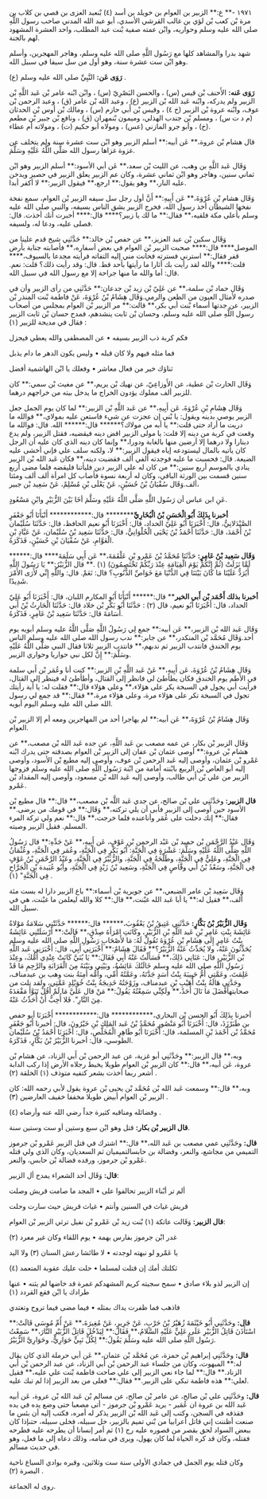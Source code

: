 ١٩٧١ -** ع:** الزبير بن العوام بن خويلد بن أسد (٤) بْنعبد العزى بن قصي بن كلاب بن مرة بْن كعب بْن لؤي بن غالب القرشي الأسدي، أبو عبد الله المدني صاحب رسول اللَّهِ صلى الله عليه وسلم وحواريه، وابْن عمته صفية بْنت عبد المطلب، واحد العشرة المشهود لهم بالجنة.

شهد بدرا والمشاهد كلها مع رَسُول اللَّهِ صلى الله عليه وسلم، وهاجر المهجرين، وأسلم وهو ابْن ست عشرة سنة، وهو أول من سل سيفا في سبيل الله.

**رَوَى عَن:** النَّبِيِّ صلى الله عليه وسلم (ع) .

**رَوَى عَنه:** الأَحنف بْن قيس (س) ، والحسن البَصْرِيّ (س) ، وابْن ابْنه عامر بْن عَبد اللَّهِ بْن الزبير ولم يدركه، وابْنه عَبد الله بْن الزبير (ع) ، وعبد الله بْن عامر (ق) ، وعبد الرحمن بْن عوف، وابْنه عروة بْن الزبير (خ ٤) ، وقيس بْن أَبي حازم (س) ، ومالك بْن أوس بْن الحدثان (م د ت س) ، ومسلم بْن جندب الهذلي، وميمون بْنمهران (ق) ، ونافع بْن جبير بْن مطعم (خ) ، وأبو جرو المازني (عس) ، ومولاه أبو حكيم (ت) ، ومولاته أم عطاء.

قال هشام بْن عروة،** عَن أبيه:** أسلم الزبير وهو ابْن ست عشرة سنة ولم يتخلف عن غزوة غزاها رسول الله صَلَّى اللَّهُ عَلَيْهِ وسَلَّمَ.

وَقَال عَبد اللَّهِ بن وهب، عن الليث بْن سعد،** عَن أبي الأسود:** أسلم الزبير وهو ابْن ثماني سنين، وهاجر وهو ابْن ثماني عشرة، وكان عم الزبير يعلق الزبير في حصير ويدخن عليه النار،** وهو يقول:** ارجع،** فيقول الزبير:** لا أكفر أبدا.

وَقَال هشام بْنِ عُرْوَةَ،** عَن أَبِيهِ:** أَنَّ أول رجل سل سيفه الزبير بْن العوام، سمع نفخة نفخها الشيطان أخذ رسول الله، فخرج الزبير يشق الناس بسيفه، والنبي صلى الله عليه وسلم بأعلى مكة فلقيه،** فقال:** ما لك يا زبير؟**** قال:**** أخبرت أنك أخذت. قال: فصلى عليه، ودعا له، ولسيفه.

وَقَال سكين بْن عبد العزيز،** عن حفص بْن خالد:** حَدَّثَنِي شيخ قدم علينا من الموصل**** قال:**** صحبت الزبير بْن العوام في بعض أسفاره،** فأصابته جنابة بأرض قفر فقال:** استرني فسترته فحانت مني إليه التفاته فرأيته مجدعا بالسيوف،**** قلت:**** والله لقد رأيت بك أثارا ما رأيتها بأحد قط. قال: وقد رأيت ذلك؟ قلت: نعم. قال: أما والله ما منها جراحة إلا مع رسول الله في سبيل الله.

وَقَال حماد بْن سلمة،** عن عَلِيّ بْن زيد بْن جدعان:** حَدَّثَنِي من رأى الزبير وأن في صدره لأمثال العيون من الطعن والرمي.وَقَال هِشَامُ بْنُ عُرْوَةَ، عَنْ فاطمة بْنت المنذر بْن الزبير، عن جدتها أسماء بْنت أبي بكر،** قالت:** مر الزبير بْن العوام بمجلس من أصحاب رسول اللَّهِ صلى الله عليه وسلم، وحسان بْن ثابت ينشدهم، فمدح حسان بْن ثابت الزبير فقال في مديحة للزبير (١) :

فكم كربة ذب الزبير بسيفه • عن المصطفى والله يعطي فيجزل

فما مثله فيهم ولا كان قبله • وليس يكون الدهر ما دام يذبل

ثناؤك خير من فعال معاشر • وفعلك يا ابْن الهاشمية أفضل

وَقَال الحارث بْن عطية، عن الأَوزاعِيّ، عن نهيك بْن يريم،** عن مغيث بْن سمي:** كان للزبير ألف مملوك يؤدون الخراج ما يدخل بيته من خراجهم درهما.

وَقَال هِشَامِ بْنِ عُرْوَةَ، عَن أَبِيهِ،** عن عَبد اللَّهِ بْن الزبير:** لما كان يوم الجمل جعل الزبير يوصي بدينه ويقول: يا بْني إن عجزت عن شيء فاستعن عليه بمولاي،** فوالله ما دريت ما أراد حتى قلت:** يا أبه من مولاك؟****** قال:****** الله. قال: فوالله ما وقعت في كربة من دينه إلا قلت: يا مولى الزبير اقض دينه فيقضيه، فقتل الزبير، ولم يدع دينارا ولا درهما إلا أرضين منها بالغابة ودورا،** وإنما كان دينه الذي كان عليه أن الرجل كان يأتيه بالمال ليستودعه إياه فيقول الزبير:** لا، ولكنه سلف علي فإني أخشى عليه الضيعة. قال: فحسبت ما عليه فوجدته ألفي ألف فقضيت دينه،** فكان عَبد الله بْن الزبير ينادي بالموسم أربع سنين:** من كان له علي الزبير دين فليأتنا فليقضه فلما مضى أربع سنين قسمت بين الورثة الباقي، وكان له أربعة نسوة فأصاب كل امرأة ألف ألف ومئتا ألف.وَقَال سُفْيَانُ بْنُ حُسَيْنٍ، عَنْ يَعْلَى بْنِ مُسْلِمٌ، عَنْ سَعِيد بْن جبير،

عَنِ ابن عباس أن رَسُول اللَّهِ صَلَّى اللَّهُ عَلَيْهِ وسَلَّمَ أخَا بَيْنَ الزُّبَيْرِ وابْنِ مَسْعُودٍ.

**أخبرنا بِذَلِكَ أَبُو الْحَسَنِ بْنُ الْبُخَارِيِّ********** قال:************ أَنْبَأَنَا أَبُو جَعْفَرٍ الصَّيْدَلانِيُّ، قال: أَخْبَرَنَا أَبُو عَلِيّ الحداد، قال: أَخْبَرَنَا أَبُو نعيم الحافظ، قال: حَدَّثَنَا سُلَيْمان بْنُ أَحْمَدَ، قال: حَدَّثَنَا أَحْمَدُ بْنُ يَحْيَى الْحُلْوَانِيُّ، قال: حَدَّثَنَا سَعِيد بْنُ سُلَيْمان، عَنْ عَبَّادِ بْنِ الْعَوَّامِ، عَنْ سُفْيَانَ بْنِ حُسَيْنٍ، فَذَكَرَهُ.

**وَقَال سَعِيد بْنُ عَامِرٍ:** حَدَّثَنَا مُحَمَّدُ بْنُ عَمْرو بْنِ عَلْقَمَةَ،** عَن أَبِي سَلَمَةَ**** قال:****** لَمَّا نَزَلَتْ (ثُمَّ إِنَّكُمْ يَوْمَ الْقِيَامَةِ عِنْدَ رَبِّكُمْ تَخْتَصِمُونَ) (١) .** قال الزُّبَيْرُ:** يَا رَسُولَ اللَّهِ أَيُرَدُّ عَلَيْنَا مَا كَانَ بَيْنَنَا فِي الدُّنْيَا مَعَ خَوَاصِّ الذُّنُوبِ؟ قال: نَعَمْ. قال: واللَّهِ إِنِّي لأَرَى الأَمْرَ شَدِيدًا.

**أخبرنا بذلك أَحْمَد بْن أَبي الخير**** قال:****** أَنْبَأَنَا أَبُو المكارم اللبان، قال: أَخْبَرَنَا أَبُو عَلِيّ الحداد، قال: أَخْبَرَنَا أَبُو نعيم، قال (٢) : حَدَّثَنَا أَبُو بَكْرِ بْن خلاد قال: حَدَّثَنَا الْحَارِثُ بْنُ أَبي أُسَامَةَ قال: حَدَّثَنَا سَعِيد بْنُ عَامِرٍ، فَذَكَرَهُ.

وَقَال عَبد الله بْن الزبير،** عَن أبيه:** جمع لِي رَسُولُ اللَّهِ صَلَّى اللَّهُ عليه وسلم أبويه يوم أحد.وَقَال مُحَمَّد بْن المنكدر،** عن جابر:** ندب رسول الله صلى الله عليه وسلم الناس يوم الخندق فانتدب الزبير ثم ندبهم،** فانتدب الزبير ثلاثا فقال النبي صَلَّى اللَّهُ عَلَيْهِ وسَلَّمَ:** إِنَّ لكل نبي حواريا وحواري الزبير.

وَقَال هِشَامُ بْنُ عُرْوَةَ، عَن أَبِيهِ،** عَنْ عَبد اللَّهِ بْنِ الزبير:** كنت أنا وعُمَر بْن أَبي سلمة في الأطم يوم الخندق فكان يطأطئ لي فانظر إلى القتال، وأطأطئ له فينظر إلى القتال، فرأيت أبي يجول في السبخة يكر على هؤلاء،** وعلى هؤلاء قال:** فقلت له: يا أبة رأيتك تجول في السبخة تكر على هؤلاء مرة، وعلى هؤلاء مرة،** فقال:** قد جمع لي رسول الله صلى الله عليه وسلم اليوم أبويه.

وَقَال هِشَامُ بْنُ عُرْوَةَ،** عَن أبيه:** لم يهاجرا أحد من المهاجرين ومعه أم إلا الزبير بْن العوام.

وَقَال الزبير بْن بكار، عن عمه مصعب بن عَبد اللَّهِ، عن جده عَبد الله بْن مصعب،** عن هشام بْن عروة:** أوصى عثمان بْن عفان إلى الزبير بْن العوام بصدقته حتى يدرك ابْنه عَمْرو بْن عثمان، وأوصى إليه عَبد الرحمن بْن عوف، وأوصى إليه مطيع بْن الأسود، وأوصى إليه أبو العاص بْن الربيع بابْنته أمامة من ابْنة رَسُول اللَّهِ صلى الله عليه وسلم فزوجها الزبير من علي بْن أَبي طالب، وأوصى إليه عَبد الله بْن مسعود، وأوصى إليه المقداد بْن عَمْرو.

**قال الزبير:** وحَدَّثَنِي علي بْن صالح، عن جدي عَبد اللَّه بْن مصعب،** قال:** قال مطيع بْن الأسود حين أوصى إلى الزبير فأبى أن يلي تركته،** وَقَال:** في قومك من يرضى.** فقال:** إنك دخلت على عُمَر وأناعنده فلما خرجت،** قال:** نعم ولي تركة المرء المسلم. فقبل الزبير وصيته.

وَقَال عَبْدُ الرَّحْمَنِ بْن حميد بْن عَبْد الرحمن بْنِ عَوْفٍ، عَن أَبِيهِ،** عَنْ جَدِّهِ:** قال رَسُولُ اللَّهِ صَلَّى اللَّهُ عَلَيْهِ وسَلَّمَ: عَشْرَةٍ فِي الْجَنَّةِ: أَبُو بَكْرٍ فِي الْجَنَّةِ، وعُمَر فِي الْجَنَّةِ، وعُثْمَانُ فِي الْجَنَّةِ، وعَلِيٌّ فِي الْجَنَّةِ، وطَلْحَةُ فِي الْجَنَّةِ، والزُّبَيْرُ فِي الْجَنَّةِ، وعَبْدُ الرَّحْمَنِ بْنُ عَوْفٍ فِي الْجَنَّةِ، وسَعْدُ بْنُ أَبي وقَّاصٍ فِي الْجَنَّةِ، وسَعِيد بْنُ زَيْدٍ فِي الْجَنَّةِ، وأَبُو عُبَيدة بْنِ الْجَرَّاحِ فِي الْجَنَّةِ" (١) .

وَقَال سَعِيد بْن عامر الضبعي،** عن جويرية بْن أسماء:** باع الزبير دارا له بست مئة ألف،** فقيل له:** يا أبا عَبد الله غبْنت،** قال:** كلا والله ليعلمن ما غبْنت، هي في سبيل الله.

**وَقَال الزُّبَيْرُ بْنُ بَكَّارٍ:** حَدَّثَنِي عَتِيقُ بْنُ يَعْقُوبَ،****** قال:****** حَدَّثَتْنِي سَلامَةُ مَوْلاةُ عَائِشَةَ بِنْتِ عَامِرِ بْنِ عَبد اللَّهِ بْنِ الزُّبَيْرِ، وكَانَتِ امْرَأَةَ صِدْقٍ،** قَالَتْ:** أَرْسَلَتْنِي عَائِشَةُ بِنْتُ عَامِرٍ إِلَى هِشَامِ بْنِ عُرْوَةَ تَقُولُ لَهُ: مَا لأَصْحَابِ رَسُولِ اللَّهِ صلى الله عليه وسلم يُحَدِّثُونَ عَنْهُ، ولا يُحَدِّثُ عَنْهُ الزُّبَيْرُ؟** فَقَالَ هِشَامٌ:** أَخْبَرَنِي أَبِي، قال: أَخْبَرَنِي عَبد اللَّهِ بْن الزُّبَيْرِ، قال: عَنَانِي ذَلِكَ،** فَسَأَلْتُ عَنْهُ أَبِي فَقَالَ:** يَا بُنَيَّ كَانَتْ عِنْدِي أُمُّكَ، وعِنْدَ رَسُولِ اللَّهِ صلى الله عليه وسلم خَالَتُكَ عَائِشَةُ، وبَيْنِي وبَيْنَهُ مِنَ الْقَرَابَةِ والرَّحِمِ مَا قَدْ عَلِمَتَ، وعَمَّتِي أُمُّ حَبِيبَةَ بِنْتُ أَسَدٍ جَدَّتَهُ، وعَمَّتُهُ أُمِّي، وأُمُّه أمِنَةُ بنت وهب بن عبدمناف، وجَدَّتِي هَالَةُ بِنْتُ أُهَيْبِ بْنِ عبدمناف، وزَوْجَتُهُ خَدِيجَةُ بِنْتُ خُوَيْلِدٍ عَمَّتِي، ولقد نلت من صحابتهأَفْضَلَ مَا نَالَ أَحَدٌ،** ولَكِنِّي سَمِعْتُهُ يَقُولُ:** مَنْ قال عَلَيَّ مَا لَمْ أَقُلْ تَبَوَّأَ مَقْعَدَهُ مِنَ النَّارِ". فَلا أُحِبُّ أَنْ أُحَدِّثُ عَنْهُ.

أخبرنا بِذَلِكَ أَبُو الحسن بْن البخاري،************ قال:************ أَخْبَرَنَا أبو حفص بن طَبَرْزَذَ، قال: أَخْبَرَنَا أَبُو مَنْصُورٍ مُحَمَّدُ بْنُ عَبد المَلِك بْنِ خَيْرُونَ، قال: أخبرنا أَبُو جَعْفَرٍ مُحَمَّدُ بْن أَحْمَدَ بْنِ المسلمة، قال: أَخْبَرَنَا أَبُو طَاهِرٍ الْمُخَلَّصِ، قال: أَخْبَرَنَا أَحْمَدُ بْنُ سُلَيْمان الطوسي، قال: أخبرنا الزُّبَيْرُ بْنُ بَكَّارٍ، فَذَكَرَهُ.

وبه،** قال الزبير:** وحَدَّثَنِي أبو غزية، عن عبد الرحمن بْن أَبي الزناد، عن هشام بْن عروة، عَن أبيه،** قال:** كان الزبير بْن العوام طويلا يخبط رجلاه الأرض إذا ركب الدابة أشعر ربما أخذت بشعر كتفيه متوذف (١) الخلقة (٢) .

وبه،** قال:** وسمعت عَبد الله بْن مُحَمَّد بْن يحيى بْن عروة يقول لأبي رحمه الله: كان الزبير بْن العوام أبيض طويلا مخففا خفيف العارضين (٣) .

وفضائله ومناقبه كثيرة جداً رضي الله عنه وأرضاه (٤) .

**قال الزبير بْن بكار:** قتل وهو ابْن سبع وستين أو ست وستين سنة.

**قال:** وحَدَّثَنِي عمي مصعب بن عَبد الله،** قال:** اشترك في قتل الزبير عَمْرو بْن جرموز التميمي من مجاشع، والنعر، وفضالة بن حابسالتميميان ثم السعديان، وكان الذي ولي قتله عَمْرو بْن جرموز، ورفده فضالة بْن حابس، والنعر.

**قال:** وَقَال أحد الشعراء يمدح أل الزبير:

ألم تر أبْناء الزبير تحالفوا على • المجد ما صامت قريش وصلت

قريش غياث في السنين وأنتم • غياث قريش حيث سارت وحلت

**قال الزبير:** وَقَالت عاتكة (١) بْنت زيد بْن عَمْرو بْن نفيل ترثي الزبير بْن العوام:

غدر ابْن جرموز بفارس بهمة • يوم اللقاء وكان غير معرد (٢)

يا عَمْرو لو نبهته لوجدته • لا طائشا رعش السنان (٣) ولا اليد

ثكلتك أمك إن قتلت لمسلما • حلت عليك عقوبة المتعمد (٤)

إن الزبير لذو بلاء صادق • سمح سجيته كريم المشهدكم غمرة قد خاضها لم يثنه • عنها طرادك يا ابْن فقع القردد (١)

فاذهب فما ظفرت يداك بمثله • فيما مضى فيما تروح وتغتدي

**قال:** وحَدَّثَنِي أَبُو خَيْثَمَةَ زُهَيْرُ بْنُ حَرْبٍ، عَنْ جَرِيرٍ، عَنْ مُغِيرَةَ،** عَنْ أُمِّ مُوسَى قَالَتْ:** اسْتَأَذَنَ قَاتِلُ الزُّبَيْرِ عَلَى عَلِيٍّ عَلَيْهِ السَّلامُ،** فَقَالَ:** لِيَدْخُلَ قَاتِلُ الزُّبَيْرِ النَّارَ،** سَمِعْتُ رَسُول اللَّهِ صلى الله عليه وسَلَّمَ يَقُولُ:** لِكُلِّ نَبِيٍّ حَوَارِيٌّ، وحَوَارِيَّ الزُّبَيْرُ.

**قال:** وحَدَّثَنِي إبراهيم بْن حمزة، عن مُحَمَّد بْن عثمان،** عَن أبي حرملة الذي كان يقال له:** المبهوت، وكان من جلساء عبد الرحمن بْن أَبي الزناد، عن عبد الرحمن بْن أَبي الزناد.** قال:** لما جاء نعي الزبير إلى علي صاحت فاطمة بْنت علي عليه،** فقيل لعلي:** هذه فاطمة تبكي على الزبير.** فقال:** فعلى من بعد الزبير إذا لم تبك عليه.

**قال:** وحَدَّثَنِي علي بْن صالح، عن عامر بْن صالح، عن مسالم بْن عَبد الله بْن عروة، عَن أبيه عَبد الله بن عروة ان عُمَير - يريد عَمْرو بْن جرموز - أتى مصعبا حتى وضع يده في يده فقذفه في السجن، وكتب إلى عَبد الله بْن الزبير يذكر له أمره، فكتب إليه أن بئس ما صنعت أظننت إني قاتل أعرابيا من بْني تميم بالزبير، خل سبيله، فخلى سبيله، حتىإذا كان ببعض السواد لحق بقصر من قصوره عليه رج (١) ثم أمر إنسانا أن يطرحه عليه فطرحه فقتله، وكان قد كره الحياة لما كان يهول، ويرى في منامه، وذلك دعاه إلى ما فعل، وهو في حديث مسالم.

وكان قتله يوم الجمل في جمادي الأولى سنة ست وثلاثين، وقبره بوادي السباع ناحية البصرة (٢) .

روى له الجماعة.